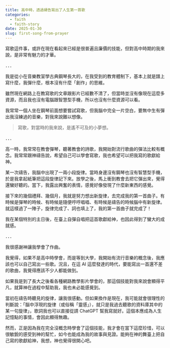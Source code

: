 ```yaml
---
title: 高中時，透過禱告寫出了人生第一首歌
categories:
  - faith
  - faith-story
date: 2025-01-30
slug: first-song-from-prayer
---
```


寫歌這件事，或許在現在看起來已經是很普遍且廉價的技能，但對高中時期的我來說，是非常有魅力的才華。

．．．

我是從小在音樂教室學古典鋼琴長大的，在我受到的教育體制下，基本上就是譜上寫什麼，我彈什麼，根本沒有什麼「創作」的思維。

雖然現在網路上在教寫歌的文章跟影片已經數不清了，但當時並沒有像現在這麼多資源，而且我也沒有電腦跟智慧型手機，所以也沒有什麼資源可以看。

我常常一個人坐在鋼琴前面想要嘗試寫歌，但我腦中完全一片空白，要無中生有彈出我沒練過的音樂，對我來說難以想像。

> 寫歌，對當時的我來說，是遙不可及的小夢想。

．．．

高一時，我常常在教會彈琴，聽著教會的詩歌，我開始對流行歌曲的彈法比較有概念。我常常跟神禱告說，希望自己可以學會寫歌，我也希望可以把我寫的歌獻給神。

某一次禱告，我腦中出現了一兩小段旋律。當時身邊沒有鋼琴也沒有智慧型手機，於是我拿起紙筆把這段旋律記下來。放學之後，馬上衝到教會去把它彈出來，覺得還蠻好聽的。當下，我露出興奮的表情，感覺好像發現了什麼新東西的感覺。

接下來的幾個禮拜、幾個月，我就是努力想出新旋律，去完成我的第一首曲子。有時候是彈琴的時候、有時候是隨便哼哼唱唱、有時候是禱告的時候腦中有新旋律。就這樣過了一陣子，旋律完成了、詞也填上了，我的第一首曲子就完成了！

我在某個特別的主日後，在臺上自彈自唱把這首歌獻給神，也因此得到了蠻大的成就感。

．．．

我很感謝神讓我學會了作曲。

我覺得，如果不是高中時學會，而是等到大學，我開始有流行音樂的概念後，我應該也可以自己寫出一些歌。況且，在這 AI 這麼發達的時代，要能寫出一首還不差的歌曲，我覺得應該不少人都能做到。

如果我是到了長大之後看各種網路教學影片學會的，那這個技能對我來說會顯得平凡，就算神在過程中幫助我，我也未必能感覺到。

當初在禱告時聽見的旋律，讓我很感動。但如果換作是現在，我可能就會很理性的判斷說：「腦中浮現的旋律（或俗稱「靈感」），就只是我過去聽歌的資料庫其中的某一句旋律」，歌詞我也可以直接從請 ChatGPT 幫我寫就好。這個本應成為人生記憶點的事情，會因此顯得無趣。

然而，正是因為我在完全沒概念時學會了這個技能，我才會在當下這麼珍惜，可以很敏銳的感受到神的幫忙，如今也能成為我的故事與見證。能夠在神的舞臺上把自己寫的歌獻給神，我想，神也覺得很開心吧。
